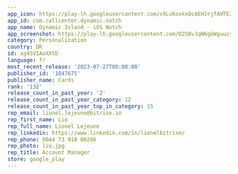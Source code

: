 ```yaml
---
app_icon: https://play-lh.googleusercontent.com/x9LvKoxknQcAEHJrjfAHTE2TGGGiRiwcYJdyijbgkBSw1oTGmg_e2n0v6Q7YbdiWdw
app_id: com.callcenter.dynamic.notch
app_name: Dynamic Island - iOS Notch
app_screenshot: https://play-lh.googleusercontent.com/D2SOvJqN6gkWguucyjouLcS7pd10Z_HExLOcphtfKueixoXKurKmoZ-4emQCL82vCw
category: Personalization
country: DK
id: xg4SVIAoXXtD
language: fr
most_recent_release: '2023-07-27T00:00:00'
publisher_id: '1047675'
publisher_name: Cards
rank: '132'
release_count_in_past_year: '2'
release_count_in_past_year_category: 12
release_count_in_past_year_top_in_category: 15
rep_email: lionel.lejeune@bitrise.io
rep_first_name: Lio
rep_full_name: Lionel Lejeune
rep_linkedin: https://www.linkedin.com/in/lionelbitrise/
rep_phone: 0044 73 918 00286
rep_photo: lio.jpg
rep_title: Account Manager
store: google_play
---
```

